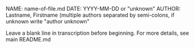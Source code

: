 NAME: name-of-file.md
DATE: YYYY-MM-DD or "unknown"
AUTHOR:  Lastname, Firstname (multiple authors separated by semi-colons, if unknown write "author unknown"

Leave a blank line in transcription before beginning.  For more details, see main README.md
